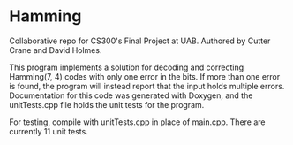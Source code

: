 # Hamming
Collaborative repo for CS300's Final Project at UAB.
Authored by Cutter Crane and David Holmes.

This program implements a solution for decoding and correcting Hamming(7, 4) codes with only one error in the bits. If more than one error is found, the program will instead report that the input holds multiple errors. Documentation for this code was generated with Doxygen, and the unitTests.cpp file holds the unit tests for the program.

For testing, compile with unitTests.cpp in place of main.cpp. There are currently 11 unit tests.
